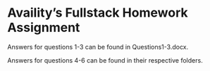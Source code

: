 # Availity’s Fullstack Homework Assignment

Answers for questions 1-3 can be found in Questions1-3.docx.

Answers for questions 4-6 can be found in their respective folders.